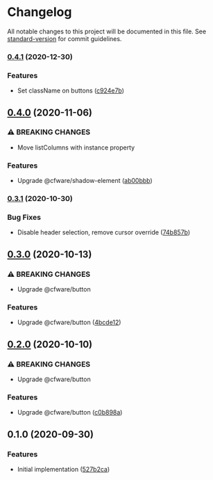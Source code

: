 # Changelog

All notable changes to this project will be documented in this file. See [standard-version](https://github.com/conventional-changelog/standard-version) for commit guidelines.

### [0.4.1](https://github.com/cfware/list/compare/v0.4.0...v0.4.1) (2020-12-30)


### Features

* Set className on buttons ([c924e7b](https://github.com/cfware/list/commit/c924e7bb6bc7dc90d482f5aad0ff104b418b1d53))

## [0.4.0](https://github.com/cfware/list/compare/v0.3.1...v0.4.0) (2020-11-06)


### ⚠ BREAKING CHANGES

* Move listColumns with instance property

### Features

* Upgrade @cfware/shadow-element ([ab00bbb](https://github.com/cfware/list/commit/ab00bbb0c83158d97522f7426bc34c7bff2a7cba))

### [0.3.1](https://github.com/cfware/list/compare/v0.3.0...v0.3.1) (2020-10-30)


### Bug Fixes

* Disable header selection, remove cursor override ([74b857b](https://github.com/cfware/list/commit/74b857b9162dfe781158b44bfe094b37c42e7574))

## [0.3.0](https://github.com/cfware/list/compare/v0.2.0...v0.3.0) (2020-10-13)


### ⚠ BREAKING CHANGES

* Upgrade @cfware/button

### Features

* Upgrade @cfware/button ([4bcde12](https://github.com/cfware/list/commit/4bcde122064dde5f46bfcf3db967ac99ec0d6395))

## [0.2.0](https://github.com/cfware/list/compare/v0.1.0...v0.2.0) (2020-10-10)


### ⚠ BREAKING CHANGES

* Upgrade @cfware/button

### Features

* Upgrade @cfware/button ([c0b898a](https://github.com/cfware/list/commit/c0b898a72925d1fe37b4002666b1bd3f7c48228a))

## 0.1.0 (2020-09-30)


### Features

* Initial implementation ([527b2ca](https://github.com/cfware/list/commit/527b2ca430fd2be2ffaf7072cc14dbd1e68b7257))
